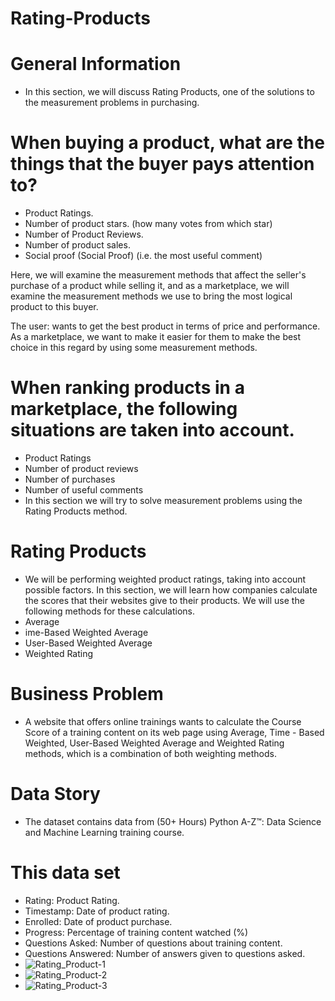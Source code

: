 # Rating-Products
# General Information
- In this section, we will discuss Rating Products, one of the solutions to the measurement problems in purchasing.
# When buying a product, what are the things that the buyer pays attention to?
- Product Ratings.
- Number of product stars. (how many votes from which star)
- Number of Product Reviews.
- Number of product sales.
- Social proof (Social Proof) (i.e. the most useful comment)

Here, we will examine the measurement methods that affect the seller's purchase of a product while selling it, and as a marketplace, we will examine the measurement methods we use to bring the most logical product to this buyer.

The user: wants to get the best product in terms of price and performance. As a marketplace, we want to make it easier for them to make the best choice in this regard by using some measurement methods.

# When ranking products in a marketplace, the following situations are taken into account.
- Product Ratings
- Number of product reviews
- Number of purchases
- Number of useful comments
- In this section we will try to solve measurement problems using the Rating Products method.

# Rating Products
- We will be performing weighted product ratings, taking into account possible factors. In this section, we will learn how companies calculate the scores that  their websites give to their products. We will use the following methods for these calculations.
- Average
- ime-Based Weighted Average
- User-Based Weighted Average
- Weighted Rating

# Business Problem
- A website that offers online trainings wants to calculate the Course Score of a training content on its web page using Average, Time - Based Weighted, User-Based Weighted Average and Weighted Rating methods, which is a combination of both weighting methods.

# Data Story
- The dataset contains data from (50+ Hours) Python A-Z™: Data Science and Machine Learning training course.

# This data set
- Rating: Product Rating.
- Timestamp: Date of product rating.
- Enrolled: Date of product purchase.
- Progress: Percentage of training content watched (%)
- Questions Asked: Number of questions about training content.
- Questions Answered: Number of answers given to questions asked.
- ![Rating_Product-1](https://github.com/mmehmetisik/Rating-Products/assets/64706956/6bc38c8a-28cd-4bb7-ad82-1dba4eff0be8)
- ![Rating_Product-2](https://github.com/mmehmetisik/Rating-Products/assets/64706956/12eee116-c480-4bf9-87d7-2f24f9b0b310)
- ![Rating_Product-3](https://github.com/mmehmetisik/Rating-Products/assets/64706956/4beed549-5425-4d11-ac70-1468a2c70cc5)
